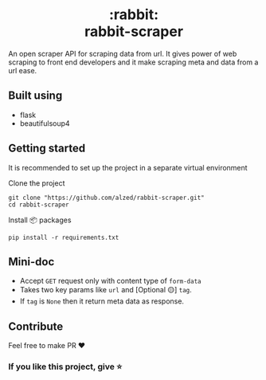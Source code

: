 <h1 align="center">:rabbit: <br> rabbit-scraper</h1>

An open scraper API for scraping data from url. It gives power of web scraping to front end developers and it make scraping meta and data from a url ease. 

## Built using
- flask 
- beautifulsoup4


## Getting started 

It is recommended to set up the project in a separate virtual environment

Clone the project 
```
git clone "https://github.com/alzed/rabbit-scraper.git"
cd rabbit-scraper
```
Install :package: packages  
```
pip install -r requirements.txt
```

## Mini-doc

- Accept `GET` request only with content type of `form-data`
- Takes two key params like `url` and  [Optional 🟡] `tag`.
- If `tag` is  `None` then it return meta data as response.


## Contribute
Feel free to make PR :heart:

### If you like this project, give :star:
